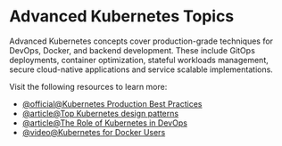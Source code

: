 # Advanced Kubernetes Topics

Advanced Kubernetes concepts cover production-grade techniques for DevOps, Docker, and backend development. These include GitOps deployments, container optimization, stateful workloads management, secure cloud-native applications and service scalable implementations.

Visit the following resources to learn more:

- [@official@Kubernetes Production Best Practices](https://kubernetes.io/docs/setup/production-environment/)
- [@article@Top Kubernetes design patterns](https://www.wallarm.com/what/top-kubernetes-design-patterns)
- [@article@The Role of Kubernetes in DevOps](https://spacelift.io/blog/kubernetes-devops)
- [@video@Kubernetes for Docker Users](https://www.youtube.com/watch?v=keNQ6V_W4VE&ab_channel=Rancher)